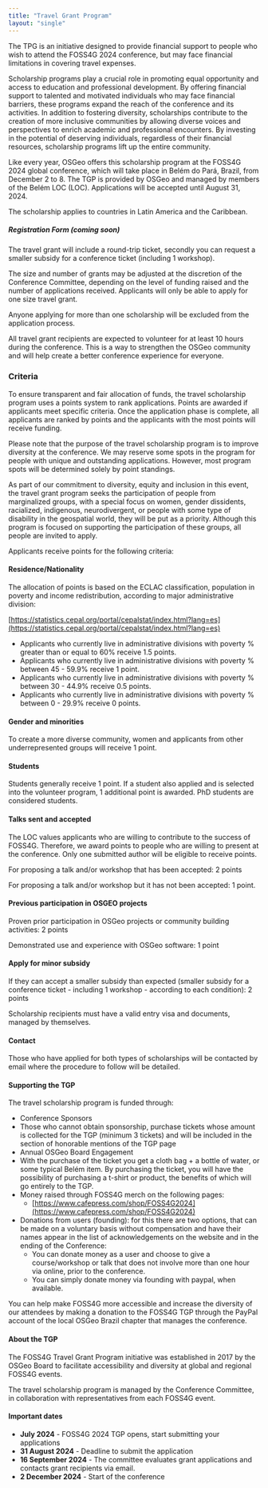 ```yaml
---
title: "Travel Grant Program"
layout: "single"
---
```


The TPG is an initiative designed to provide financial support to people who wish to attend the FOSS4G 2024 conference, but may face financial limitations in covering travel expenses.

Scholarship programs play a crucial role in promoting equal opportunity and access to education and professional development. By offering financial support to talented and motivated individuals who may face financial barriers, these programs expand the reach of the conference and its activities. In addition to fostering diversity, scholarships contribute to the creation of more inclusive communities by allowing diverse voices and perspectives to enrich academic and professional encounters. By investing in the potential of deserving individuals, regardless of their financial resources, scholarship programs lift up the entire community.

Like every year, OSGeo offers this scholarship program at the FOSS4G 2024 global conference, which will take place in Belém do Pará, Brazil, from December 2 to 8.
The TGP is provided by OSGeo and managed by members of the Belém LOC (LOC). Applications will be accepted until August 31, 2024.

The scholarship applies to countries in Latin America and the Caribbean.

##### **Registration Form (coming soon)**

The travel grant will include a round-trip ticket, secondly you can request a smaller subsidy for a conference ticket (including 1 workshop).

The size and number of grants may be adjusted at the discretion of the Conference Committee, depending on the level of funding raised and the number of applications received. Applicants will only be able to apply for one size travel grant.

Anyone applying for more than one scholarship will be excluded from the application process.

All travel grant recipients are expected to volunteer for at least 10 hours during the conference. This is a way to strengthen the OSGeo community and will help create a better conference experience for everyone.

### Criteria

To ensure transparent and fair allocation of funds, the travel scholarship program uses a points system to rank applications. Points are awarded if applicants meet specific criteria. Once the application phase is complete, all applicants are ranked by points and the applicants with the most points will receive funding.

Please note that the purpose of the travel scholarship program is to improve diversity at the conference. We may reserve some spots in the program for people with unique and outstanding applications. However, most program spots will be determined solely by point standings.

As part of our commitment to diversity, equity and inclusion in this event, the travel grant program seeks the participation of people from marginalized groups, with a special focus on women, gender dissidents, racialized, indigenous, neurodivergent, or people with some type of disability in the geospatial world, they will be put as a priority. Although this program is focused on supporting the participation of these groups, all people are invited to apply.

Applicants receive points for the following criteria:

#### Residence/Nationality

The allocation of points is based on the ECLAC classification, population in poverty and income redistribution, according to major administrative division:

[https://statistics.cepal.org/portal/cepalstat/index.html?lang=es](https://statistics.cepal.org/portal/cepalstat/index.html?lang=es)

- Applicants who currently live in administrative divisions with poverty % greater than or equal to 60% receive 1.5 points.
- Applicants who currently live in administrative divisions with poverty % between 45 - 59.9% receive 1 point.
- Applicants who currently live in administrative divisions with poverty % between 30 - 44.9% receive 0.5 points.
- Applicants who currently live in administrative divisions with poverty % between 0 - 29.9% receive 0 points.

#### Gender and minorities

To create a more diverse community, women and applicants from other underrepresented groups will receive 1 point.

#### Students

Students generally receive 1 point. If a student also applied and is selected into the volunteer program, 1 additional point is awarded. PhD students are considered students.

#### Talks sent and accepted

The LOC values ​​applicants who are willing to contribute to the success of FOSS4G. Therefore, we award points to people who are willing to present at the conference. Only one submitted author will be eligible to receive points.

For proposing a talk and/or workshop that has been accepted: 2 points

For proposing a talk and/or workshop but it has not been accepted: 1 point.

#### Previous participation in OSGEO projects

Proven prior participation in OSGeo projects or community building activities: 2 points

Demonstrated use and experience with OSGeo software: 1 point

#### Apply for minor subsidy

If they can accept a smaller subsidy than expected (smaller subsidy for a conference ticket - including 1 workshop - according to each condition): 2 points

Scholarship recipients must have a valid entry visa and documents, managed by themselves.

#### Contact

Those who have applied for both types of scholarships will be contacted by email where the procedure to follow will be detailed.

#### Supporting the TGP

The travel scholarship program is funded through:

- Conference Sponsors
- Those who cannot obtain sponsorship, purchase tickets whose amount is collected for the TGP (minimum 3 tickets) and will be included in the section of honorable mentions of the TGP page
- Annual OSGeo Board Engagement
- With the purchase of the ticket you get a cloth bag + a bottle of water, or some typical Belém item. By purchasing the ticket, you will have the possibility of purchasing a t-shirt or product, the benefits of which will go entirely to the TGP.
- Money raised through FOSS4G merch on the following pages:
  - [https://www.cafepress.com/shop/FOSS4G2024](https://www.cafepress.com/shop/FOSS4G2024)
- Donations from users (founding): for this there are two options, that can be made on a voluntary basis without compensation and have their names appear in the list of acknowledgements on the website and in the ending of the Conference: 
  - You can donate money as a user and choose to give a course/workshop or talk that does not involve more than one hour via online, prior to the conference. 
  - You can simply donate money via founding with paypal, when available.  


You can help make FOSS4G more accessible and increase the diversity of our attendees by making a donation to the FOSS4G TGP through the PayPal account of the local OSGeo Brazil chapter that manages the conference.

#### About the TGP

The FOSS4G Travel Grant Program initiative was established in 2017 by the OSGeo Board to facilitate accessibility and diversity at global and regional FOSS4G events.

The travel scholarship program is managed by the Conference Committee, in collaboration with representatives from each FOSS4G event.


#### Important dates

- **July 2024** - FOSS4G 2024 TGP opens, start submitting your applications
- **31 August 2024** - Deadline to submit the application
- **16 September 2024** - The committee evaluates grant applications and contacts grant recipients via email.
- **2 December 2024** - Start of the conference